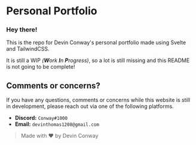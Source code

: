 # Personal Portfolio

### Hey there!

This is the repo for Devin Conway's personal portfolio made using Svelte and TailwindCSS.

It is still a WIP *(**W**ork **I**n **P**rogress)*, so a lot is still missing and this README is not going to be complete!

## Comments or concerns?

If you have any questions, comments or concerns while this website is still in development, please reach out via one of the following platforms.

- **Discord:** `Conway#1000`
- **Email:** `devinthomas1208@gmail.com`

> Made with ❤️ by Devin Conway